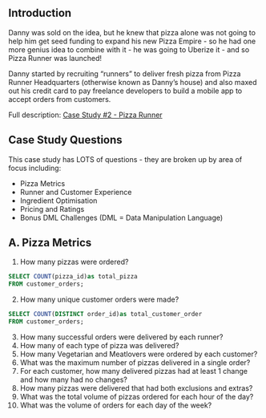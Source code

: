 ## Introduction

Danny was sold on the idea, but he knew that pizza alone was not going to help him get seed funding to expand his new Pizza Empire - so he had one more genius idea to combine with it - he was going to Uberize it - and so Pizza Runner was launched!

Danny started by recruiting “runners” to deliver fresh pizza from Pizza Runner Headquarters (otherwise known as Danny’s house) and also maxed out his credit card to pay freelance developers to build a mobile app to accept orders from customers.

Full description: [Case Study #2 - Pizza Runner ](https://8weeksqlchallenge.com/case-study-2/)


## Case Study Questions

This case study has LOTS of questions - they are broken up by area of focus including:

- Pizza Metrics
- Runner and Customer Experience
- Ingredient Optimisation
- Pricing and Ratings
- Bonus DML Challenges (DML = Data Manipulation Language)



## A. Pizza Metrics

1. How many pizzas were ordered?
```sql
SELECT COUNT(pizza_id)as total_pizza
FROM customer_orders;
```


2. How many unique customer orders were made?
```sql
SELECT COUNT(DISTINCT order_id)as total_customer_order
FROM customer_orders;
```


3. How many successful orders were delivered by each runner?
4. How many of each type of pizza was delivered?
5. How many Vegetarian and Meatlovers were ordered by each customer?
6. What was the maximum number of pizzas delivered in a single order?
7. For each customer, how many delivered pizzas had at least 1 change and how many had no changes?
8. How many pizzas were delivered that had both exclusions and extras?
9. What was the total volume of pizzas ordered for each hour of the day?
10. What was the volume of orders for each day of the week?

